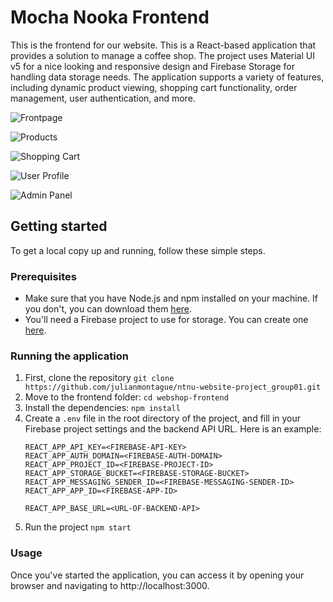 # Mocha Nooka Frontend

This is the frontend for our website. This is a React-based application that provides a solution to manage a coffee shop. The project uses Material UI v5 for a nice looking and responsive design and Firebase Storage for handling data storage needs. The application supports a variety of features, including dynamic product viewing, shopping cart functionality, order management, user authentication, and more.

![Frontpage](https://firebasestorage.googleapis.com/v0/b/monocacoffeeshop.appspot.com/o/images%2Fscreenshots%2Ffrontpage.png?alt=media&token=a6d6b634-9d43-4830-ae83-1af1aa16a407)

![Products]([https://firebasestorage.googleapis.com/v0/b/monocacoffeeshop.appspot.com/o/images%2Fscreenshots%2Ffrontpage.png?alt=media&token=a6d6b634-9d43-4830-ae83-1af1aa16a407](https://firebasestorage.googleapis.com/v0/b/monocacoffeeshop.appspot.com/o/images%2Fscreenshots%2Fproducts.png?alt=media&token=344d53e5-809b-4a7d-a2b8-720a030cf062))

![Shopping Cart]([https://firebasestorage.googleapis.com/v0/b/monocacoffeeshop.appspot.com/o/images%2Fscreenshots%2Ffrontpage.png?alt=media&token=a6d6b634-9d43-4830-ae83-1af1aa16a407](https://firebasestorage.googleapis.com/v0/b/monocacoffeeshop.appspot.com/o/images%2Fscreenshots%2Fshoppingcart.png?alt=media&token=0b41e889-93aa-4520-bf8d-cff5100f739a))

![User Profile]([https://firebasestorage.googleapis.com/v0/b/monocacoffeeshop.appspot.com/o/images%2Fscreenshots%2Ffrontpage.png?alt=media&token=a6d6b634-9d43-4830-ae83-1af1aa16a407](https://firebasestorage.googleapis.com/v0/b/monocacoffeeshop.appspot.com/o/images%2Fscreenshots%2Fuser-profile.png?alt=media&token=d7a05f95-6e32-4dd2-b519-50ace49be9c8))

![Admin Panel]([https://firebasestorage.googleapis.com/v0/b/monocacoffeeshop.appspot.com/o/images%2Fscreenshots%2Ffrontpage.png?alt=media&token=a6d6b634-9d43-4830-ae83-1af1aa16a407](https://firebasestorage.googleapis.com/v0/b/monocacoffeeshop.appspot.com/o/images%2Fscreenshots%2Fadmin-controll-panel.png?alt=media&token=880280ff-1bbf-4156-9969-c918da8cd7cc))

## Getting started

To get a local copy up and running, follow these simple steps.

### Prerequisites

- Make sure that you have Node.js and npm installed on your machine. If you don't, you can download them [here](https://nodejs.org/).
- You'll need a Firebase project to use for storage. You can create one [here](https://console.firebase.google.com/).


### Running the application

1. First, clone the repository `git clone https://github.com/julianmontague/ntnu-website-project_group01.git`
2. Move to the frontend folder: `cd webshop-frontend`
3. Install the dependencies: `npm install`
4. Create a `.env` file in the root directory of the project, and fill in your Firebase project settings and the backend API URL. Here is an example:
   ```plaintext
   REACT_APP_API_KEY=<FIREBASE-API-KEY>
   REACT_APP_AUTH_DOMAIN=<FIREBASE-AUTH-DOMAIN>
   REACT_APP_PROJECT_ID=<FIREBASE-PROJECT-ID>
   REACT_APP_STORAGE_BUCKET=<FIREBASE-STORAGE-BUCKET>
   REACT_APP_MESSAGING_SENDER_ID=<FIREBASE-MESSAGING-SENDER-ID>
   REACT_APP_APP_ID=<FIREBASE-APP-ID>

   REACT_APP_BASE_URL=<URL-OF-BACKEND-API>
   
5. Run the project `npm start`

### Usage
Once you've started the application, you can access it by opening your browser and navigating to http://localhost:3000.
